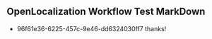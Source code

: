 ## OpenLocalization Workflow Test MarkDown
* 96f61e36-6225-457c-9e46-dd6324030ff7 
thanks!<!--HONumber=Mar16_HO2-->
